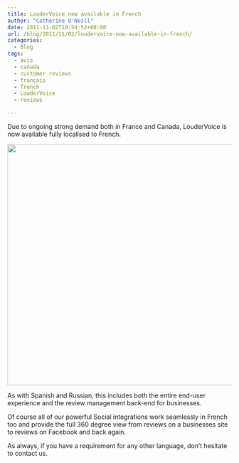 ```yaml
---
title: LouderVoice now available in French
author: "Catherine O'Neill"
date: 2011-11-02T10:54:52+00:00
url: /blog/2011/11/02/loudervoice-now-available-in-french/
categories:
  - Blog
tags:
  - avis
  - canada
  - customer reviews
  - français
  - french
  - LouderVoice
  - reviews

---
```

Due to ongoing strong demand both in France and Canada, LouderVoice is now available fully localised to French.

<p style="text-align: center;">
  <a href="http://www.loudervoice.com/wp-content/uploads/2011/11/guysavoy.png"><img class="aligncenter size-full wp-image-2375" title="guysavoy" src="http://www.loudervoice.com/wp-content/uploads/2011/11/guysavoy.png" alt="" width="541" height="542" srcset="http://127.0.0.1.nip.io/wp-content/uploads/2011/11/guysavoy.png 676w, http://127.0.0.1.nip.io/wp-content/uploads/2011/11/guysavoy-150x150.png 150w, http://127.0.0.1.nip.io/wp-content/uploads/2011/11/guysavoy-300x300.png 300w" sizes="(max-width: 541px) 100vw, 541px" /></a>
</p>

As with Spanish and Russian, this includes both the entire end-user experience and the review management back-end for businesses.

Of course all of our powerful Social integrations work seamlessly in French too and provide the full 360 degree view from reviews on a businesses site to reviews on Facebook and back again.

As always, if you have a requirement for any other language, don&#8217;t hesitate to contact us.

&nbsp;